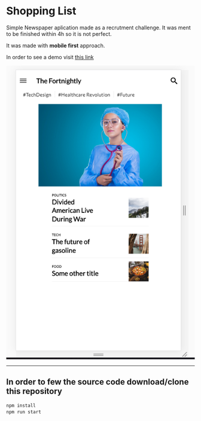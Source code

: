 # Shopping List

Simple Newspaper aplication made as a recrutment challenge.
It was ment to be finished within 4h so it is not perfect.

It was made with **mobile first** approach.

In order to see a demo visit [this link](https://tompod92.github.io/Newspaper/#/)

![App](newspaper.PNG)

---

## In order to few the source code download/clone this repository

```bash
npm install
npm run start
```

